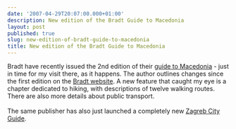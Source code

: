 ```yaml
---
date: '2007-04-29T20:07:00.000+01:00'
description: New edition of the Bradt Guide to Macedonia
layout: post
published: true
slug: new-edition-of-bradt-guide-to-macedonia
title: New edition of the Bradt Guide to Macedonia
---
```


Bradt have recently issued the 2nd edition of their <a href="http://www.amazon.co.uk/exec/obidos/ASIN/1841621862">guide to Macedonia</a> - just in time for my visit there, as it happens. The author outlines changes since the first edition on the <a href="http://www.bradtguides.com/details.asp?prodid=105#authorsnotes">Bradt website</a>. A new feature that caught my eye is a chapter dedicated to hiking, with descriptions of twelve walking routes. There are also more details about public transport.<br /><br />The same publisher has also just launched a completely new <a href="http://www.amazon.co.uk/exec/obidos/ASIN/1841621897"> Zagreb City Guide</a>.